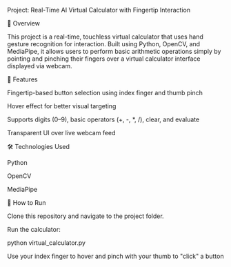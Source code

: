 Project: Real-Time AI Virtual Calculator with Fingertip Interaction

📌 Overview

This project is a real-time, touchless virtual calculator that uses hand gesture recognition for interaction. Built using Python, OpenCV, and MediaPipe, it allows users to perform basic arithmetic operations simply by pointing and pinching their fingers over a virtual calculator interface displayed via webcam.

🎯 Features

Fingertip-based button selection using index finger and thumb pinch

Hover effect for better visual targeting

Supports digits (0–9), basic operators (+, -, *, /), clear, and evaluate

Transparent UI over live webcam feed

🛠️ Technologies Used

Python

OpenCV

MediaPipe

🚀 How to Run

Clone this repository and navigate to the project folder.

Run the calculator:

python virtual_calculator.py

Use your index finger to hover and pinch with your thumb to "click" a button
